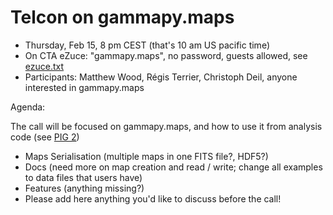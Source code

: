 # Telcon on gammapy.maps

* Thursday, Feb 15, 8 pm CEST (that's 10 am US pacific time)
* On CTA eZuce: "gammapy.maps", no password, guests allowed, see [ezuce.txt](ezuce.txt)
* Participants: Matthew Wood, Régis Terrier, Christoph Deil, anyone interested in gammapy.maps

Agenda:

The call will be focused on gammapy.maps, and how to use it from analysis code (see [PIG 2](https://github.com/gammapy/gammapy/pull/1277))

* Maps Serialisation (multiple maps in one FITS file?, HDF5?)
* Docs (need more on map creation and read / write; change all examples to data files that users have)
* Features (anything missing?)
* Please add here anything you'd like to discuss before the call!
